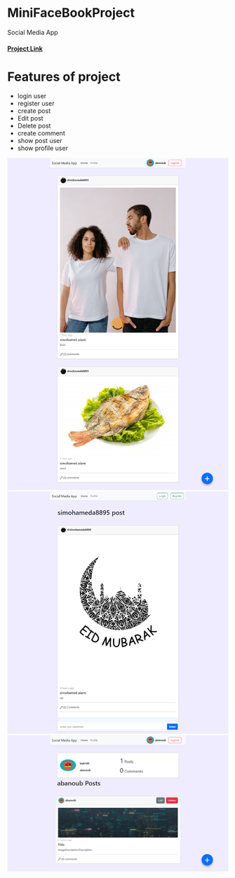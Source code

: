 # MiniFaceBookProject
Social Media App 
<h4><a href="https://cerulean-choux-21dc69.netlify.app"> Project Link</a></h4>
<h1>Features of project</h1>
<ul>
<li>login user </li>
<li>register user</li>
<li>create post</li>
<li>Edit post</li>
<li>Delete post</li>
<li>create comment</li>
<li>show post user</li>
<li>show profile user</li>
</ul>

<img src="./screencapture-frabjous-pixie-1d1deb-netlify-app-index-html-2023-04-23-01_15_06.png">

<img src="./screencapture-frabjous-pixie-1d1deb-netlify-app-postdetails-2023-04-23-01_25_11.png">

<img src="./screencapture-frabjous-pixie-1d1deb-netlify-app-profile-html-2023-04-23-01_16_33.png">
